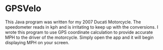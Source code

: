 # GPSVelo

This Java program was written for my 2007 Ducati Motorcycle. The speedometer reads in kph and is irritating to keep up with the conversions. I wrote this program to use
GPS coordinate calculation to provide accurate MPH to the driver of the motorcycle. Simply open the app and it will begin displaying MPH on your screen.
